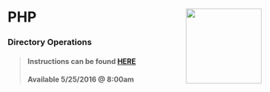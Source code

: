 # PHP <img align="right" src="https://github.com/Learning-Fuze/prototypes_C9.17/blob/assets/assets/images/logos/LF_LOGO.png?raw=true" width="150">
### Directory Operations

>#### Instructions can be found <a href="http://learning-fuze.github.io/prototypes_C9.17/#/PHP-Directory-Operations" target="_blank">HERE</a>
>#### Available 5/25/2016 @ 8:00am